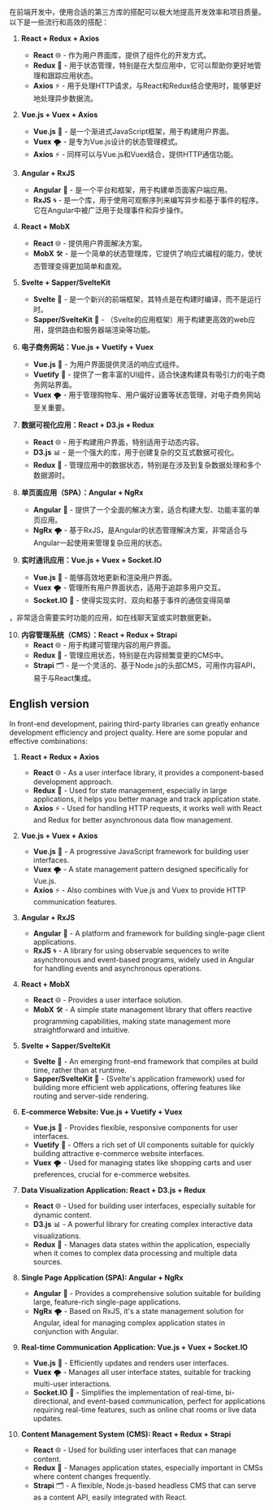 在前端开发中，使用合适的第三方库的搭配可以极大地提高开发效率和项目质量。以下是一些流行和高效的搭配：

1. **React + Redux + Axios**
   - **React** 🌐 - 作为用户界面库，提供了组件化的开发方式。
   - **Redux** 🔮 - 用于状态管理，特别是在大型应用中，它可以帮助你更好地管理和跟踪应用状态。
   - **Axios** ⚡ - 用于处理HTTP请求，与React和Redux结合使用时，能够更好地处理异步数据流。

2. **Vue.js + Vuex + Axios**
   - **Vue.js** 🌿 - 是一个渐进式JavaScript框架，用于构建用户界面。
   - **Vuex** 🌪 - 是专为Vue.js设计的状态管理模式。
   - **Axios** ⚡ - 同样可以与Vue.js和Vuex结合，提供HTTP通信功能。

3. **Angular + RxJS**
   - **Angular** 🔺 - 是一个平台和框架，用于构建单页面客户端应用。
   - **RxJS** 🌀 - 是一个库，用于使用可观察序列来编写异步和基于事件的程序。它在Angular中被广泛用于处理事件和异步操作。

4. **React + MobX**
   - **React** 🌐 - 提供用户界面解决方案。
   - **MobX** 🛠 - 是一个简单的状态管理库，它提供了响应式编程的能力，使状态管理变得更加简单和直观。

5. **Svelte + Sapper/SvelteKit**
   - **Svelte** 🎈 - 是一个新兴的前端框架，其特点是在构建时编译，而不是运行时。
   - **Sapper/SvelteKit** 🌉 - （Svelte的应用框架）用于构建更高效的web应用，提供路由和服务器端渲染等功能。

6. **电子商务网站：Vue.js + Vuetify + Vuex**
   - **Vue.js** 🌿 - 为用户界面提供灵活的响应式组件。
   - **Vuetify** 💎 - 提供了一套丰富的UI组件，适合快速构建具有吸引力的电子商务网站界面。
   - **Vuex** 🌪 - 用于管理购物车、用户偏好设置等状态管理，对电子商务网站至关重要。

7. **数据可视化应用：React + D3.js + Redux**
   - **React** 🌐 - 用于构建用户界面，特别适用于动态内容。
   - **D3.js** 📊 - 是一个强大的库，用于创建复杂的交互式数据可视化。
   - **Redux** 🔮 - 管理应用中的数据状态，特别是在涉及到复杂数据处理和多个数据源时。

8. **单页面应用（SPA）：Angular + NgRx**
   - **Angular** 🔺 - 提供了一个全面的解决方案，适合构建大型、功能丰富的单页应用。
   - **NgRx** 🌪 - 基于RxJS，是Angular的状态管理解决方案，非常适合与Angular一起使用来管理复杂应用的状态。

9. **实时通讯应用：Vue.js + Vuex + Socket.IO**
   - **Vue.js** 🌿 - 能够高效地更新和渲染用户界面。
   - **Vuex** 🌪 - 管理所有用户界面状态，适用于追踪多用户交互。
   - **Socket.IO** 📡 - 使得实现实时、双向和基于事件的通信变得简单

，非常适合需要实时功能的应用，如在线聊天室或实时数据更新。

10. **内容管理系统（CMS）：React + Redux + Strapi**
    - **React** 🌐 - 用于构建可管理内容的用户界面。
    - **Redux** 🔮 - 管理应用状态，特别是在内容频繁变更的CMS中。
    - **Strapi** 🗂 - 是一个灵活的、基于Node.js的头部CMS，可用作内容API，易于与React集成。

## English version
In front-end development, pairing third-party libraries can greatly enhance development efficiency and project quality. Here are some popular and effective combinations:

1. **React + Redux + Axios**
   - **React** 🌐 - As a user interface library, it provides a component-based development approach.
   - **Redux** 🔮 - Used for state management, especially in large applications, it helps you better manage and track application state.
   - **Axios** ⚡ - Used for handling HTTP requests, it works well with React and Redux for better asynchronous data flow management.

2. **Vue.js + Vuex + Axios**
   - **Vue.js** 🌿 - A progressive JavaScript framework for building user interfaces.
   - **Vuex** 🌪 - A state management pattern designed specifically for Vue.js.
   - **Axios** ⚡ - Also combines with Vue.js and Vuex to provide HTTP communication features.

3. **Angular + RxJS**
   - **Angular** 🔺 - A platform and framework for building single-page client applications.
   - **RxJS** 🌀 - A library for using observable sequences to write asynchronous and event-based programs, widely used in Angular for handling events and asynchronous operations.

4. **React + MobX**
   - **React** 🌐 - Provides a user interface solution.
   - **MobX** 🛠 - A simple state management library that offers reactive programming capabilities, making state management more straightforward and intuitive.

5. **Svelte + Sapper/SvelteKit**
   - **Svelte** 🎈 - An emerging front-end framework that compiles at build time, rather than at runtime.
   - **Sapper/SvelteKit** 🌉 - (Svelte's application framework) used for building more efficient web applications, offering features like routing and server-side rendering.

6. **E-commerce Website: Vue.js + Vuetify + Vuex**
   - **Vue.js** 🌿 - Provides flexible, responsive components for user interfaces.
   - **Vuetify** 💎 - Offers a rich set of UI components suitable for quickly building attractive e-commerce website interfaces.
   - **Vuex** 🌪 - Used for managing states like shopping carts and user preferences, crucial for e-commerce websites.

7. **Data Visualization Application: React + D3.js + Redux**
   - **React** 🌐 - Used for building user interfaces, especially suitable for dynamic content.
   - **D3.js** 📊 - A powerful library for creating complex interactive data visualizations.
   - **Redux** 🔮 - Manages data states within the application, especially when it comes to complex data processing and multiple data sources.

8. **Single Page Application (SPA): Angular + NgRx**
   - **Angular** 🔺 - Provides a comprehensive solution suitable for building large, feature-rich single-page applications.
   - **NgRx** 🌪 - Based on RxJS, it's a state management solution for Angular, ideal for managing complex application states in conjunction with Angular.

9. **Real-time Communication Application: Vue.js + Vuex + Socket.IO**
   - **Vue.js** 🌿 - Efficiently updates and renders user interfaces.
   - **Vuex** 🌪 - Manages all user interface states, suitable for tracking multi-user interactions.
   - **Socket.IO** 📡 - Simplifies the implementation of real-time, bi-directional, and event-based communication, perfect for applications requiring real-time features, such as online chat rooms or live data updates.

10. **Content Management System (CMS): React + Redux + Strapi**
    - **React** 🌐 - Used for building user interfaces that can manage content.
    - **Redux** 🔮 - Manages application states, especially important in CMSs where content changes frequently.
    - **Strapi** 🗂 - A flexible, Node.js-based headless CMS that can serve as a content API, easily integrated with React.